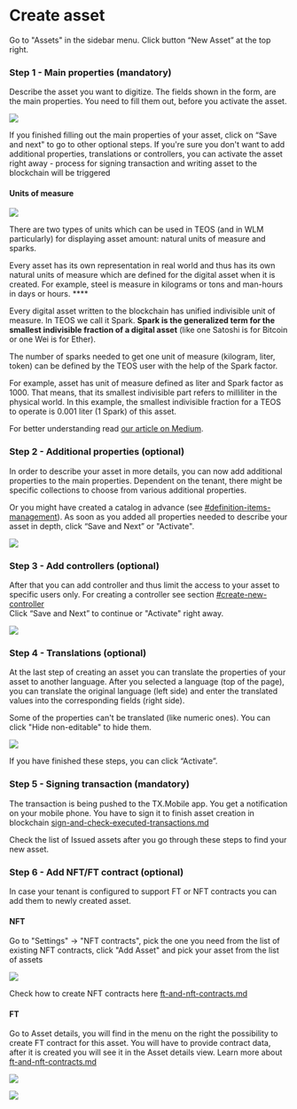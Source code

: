 # Create asset

Go to "Assets" in the sidebar menu. Click button “New Asset” at the top right.

### Step 1 - Main properties (mandatory)

Describe the asset you want to digitize. The fields shown in the form, are the main properties. You need to fill them out, before you activate the asset.

![](<../.gitbook/assets/image (51).png>)

If you finished filling out the main properties of your asset, click on “Save and next" to go to other optional steps. If you're sure you don't want to add additional properties, translations or controllers, you can activate the asset right away - process for signing transaction and writing asset to the blockchain will be triggered

#### Units of measure

![](<../.gitbook/assets/image (29).png>)

There are two types of units which can be used in TEOS (and in WLM particularly) for displaying asset amount: natural units of measure and sparks.

Every asset has its own representation in real world and thus has its own natural units of measure which are defined for the digital asset when it is created.  For example, steel is measure in kilograms or tons and man-hours in days or hours. ****&#x20;

Every digital asset written to the blockchain has unified indivisible unit of measure. In TEOS we call it Spark. **Spark is the generalized term for the smallest indivisible fraction of a digital asset** (like one Satoshi is for Bitcoin or one Wei is for Ether).

The number of sparks needed to get one unit of measure (kilogram, liter, token) can be defined by the TEOS user with the help of the Spark factor.&#x20;

For example, asset has unit of measure defined as liter and Spark factor as 1000. That means, that its smallest indivisible part refers to milliliter in the physical world. In this example, the smallest indivisible fraction for a TEOS to operate is 0.001 liter (1 Spark) of this asset.

For better understanding read [our article on Medium](https://medium.com/coreledger/introducing-spark-80ca62b3ebd3).

### Step 2 - Additional properties (optional)

In order to describe your asset in more details, you can now add additional properties to the main properties. Dependent on the tenant, there might be specific collections to choose from various additional properties.&#x20;

Or you might have created a catalog in advance (see [#definition-items-management](additional-settings-management.md#definition-items-management "mention")). As soon as you added all properties needed to describe your asset in depth, click “Save and Next” or "Activate".

![](<../.gitbook/assets/image (22).png>)

### Step 3 - Add controllers (optional)

After that you can add controller and thus limit the access to your asset to specific users only. For creating a controller see section [#create-new-controller](controller-management.md#create-new-controller "mention")\
Click “Save and Next” to continue or "Activate" right away.

![](<../.gitbook/assets/image (37).png>)

### Step 4 - Translations (optional)

At the last step of creating an asset you can translate the properties of your asset to another language. After you selected a language (top of the page), you can translate the original language (left side) and enter the translated values into the corresponding fields (right side).

Some of the properties can't be translated (like numeric ones). You can click "Hide non-editable" to hide them.

![](<../.gitbook/assets/image (35).png>)

If you have finished these steps, you can click “Activate”.

### Step 5 - Signing transaction (mandatory)

The transaction is being pushed to the TX.Mobile app. You get a notification on your mobile phone. You have to sign it to finish asset creation in blockchain  [sign-and-check-executed-transactions.md](sign-and-check-executed-transactions.md "mention")

Check the list of Issued assets after you go through these steps to find your new asset.

### Step 6 - Add NFT/FT contract (optional)

In case your tenant is configured to support FT or NFT contracts you can add them to newly created asset.

#### NFT

Go to "Settings" -> "NFT contracts", pick the one you need from the list of existing NFT contracts, click "Add Asset" and pick your asset from the list of  assets

![](<../.gitbook/assets/image (80).png>)

Check how to create NFT contracts here [ft-and-nft-contracts.md](manage-asset-asset-details-asset-operations/ft-and-nft-contracts.md "mention")

#### FT

Go to Asset details, you will find in the menu on the right the possibility to create FT contract for this asset. You will have to provide contract data, after it is created you will see it in the Asset details view. Learn more about [ft-and-nft-contracts.md](manage-asset-asset-details-asset-operations/ft-and-nft-contracts.md "mention")

![](<../.gitbook/assets/image (25).png>)

![](<../.gitbook/assets/image (24).png>)
